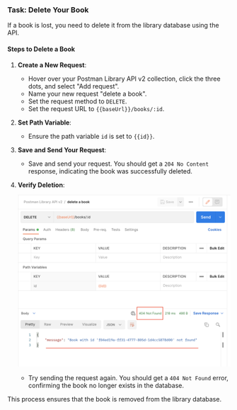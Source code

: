 ### __Task: Delete Your Book__

If a book is lost, you need to delete it from the library database using the API.

#### __Steps to Delete a Book__

1. **Create a New Request**:
   - Hover over your Postman Library API v2 collection, click the three dots, and select "Add request".
   - Name your new request "delete a book".
   - Set the request method to `DELETE`.
   - Set the request URL to `{{baseUrl}}/books/:id`.

2. **Set Path Variable**:
   - Ensure the path variable `id` is set to `{{id}}`.

3. **Save and Send Your Request**:
   - Save and send your request. You should get a `204 No Content` response, indicating the book was successfully deleted.

4. **Verify Deletion**:

    ![alt text](assets/image-2.png)

   - Try sending the request again. You should get a `404 Not Found` error, confirming the book no longer exists in the database.

This process ensures that the book is removed from the library database.